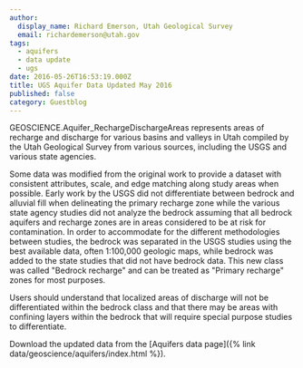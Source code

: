 ```yaml
---
author:
  display_name: Richard Emerson, Utah Geological Survey
  email: richardemerson@utah.gov
tags:
  - aquifers
  - data update
  - ugs
date: 2016-05-26T16:53:19.000Z
title: UGS Aquifer Data Updated May 2016
published: false
category: Guestblog
---
```


GEOSCIENCE.Aquifer_RechargeDischargeAreas represents areas of recharge and discharge for various basins and valleys in Utah compiled by the Utah Geological Survey from various sources, including the USGS and various state agencies.

Some data was modified from the original work to provide a dataset with consistent attributes, scale, and edge matching along study areas when possible. Early work by the USGS did not differentiate between bedrock and alluvial fill when delineating the primary recharge zone while the various state agency studies did not analyze the bedrock assuming that all bedrock aquifers and recharge zones are in areas considered to be at risk for contamination. In order to accommodate for the different methodologies between studies, the bedrock was separated in the USGS studies using the best available data, often 1:100,000 geologic maps, while bedrock was added to the state studies that did not have bedrock data. This new class was called "Bedrock recharge" and can be treated as "Primary recharge" zones for most purposes.

Users should understand that localized areas of discharge will not be differentiated within the bedrock class and that there may be areas with confining layers within the bedrock that will require special purpose studies to differentiate.

Download the updated data from the [Aquifers data page]({% link data/geoscience/aquifers/index.html %}).
